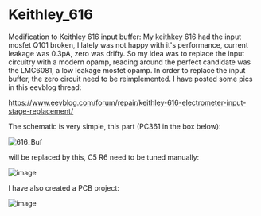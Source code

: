 # Keithley_616
Modification to Keithley 616 input buffer:
My keithkey 616 had the input mosfet Q101 broken,
I lately was not happy with it's performance, current leakage was 0.3pA, zero was drifty.
So my idea was to replace the input circuitry with a modern opamp, reading around the
perfect candidate was the LMC6081, a low leakage mosfet opamp.
In order to replace the input buffer, the zero circuit need to be reimplemented.
I have posted some pics in this eevblog thread:

https://www.eevblog.com/forum/repair/keithley-616-electrometer-input-stage-replacement/

The schematic is very simple, this part (PC361 in the box below):

![616_Buf](https://user-images.githubusercontent.com/50676392/225948453-17ec0acf-9ab4-45ff-bf26-65b1070dc738.PNG)

will be replaced by this, C5 R6 need to be tuned manually:

![image](https://user-images.githubusercontent.com/50676392/226322915-b127753d-e61b-4509-9898-5abb66d03c72.png)

I have also created a PCB project:

![image](https://user-images.githubusercontent.com/50676392/226322805-dd7ab08d-3f4e-4727-a882-326e89a26b4c.png)
